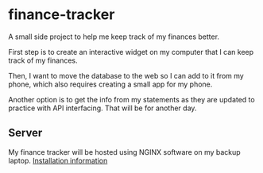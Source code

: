 # finance-tracker

A small side project to help me keep track of my finances better.

First step is to create an interactive widget on my computer that I can keep track of my finances.

Then, I want to move the database to the web so I can add to it from my phone,
which also requires creating a small app for my phone.

Another option is to get the info from my statements as they are updated to practice with API interfacing.
That will be for another day.

## Server

My finance tracker will be hosted using NGINX software on my backup laptop.
[Installation information](https://nginx.org/en/linux_packages.html#Ubuntu)
